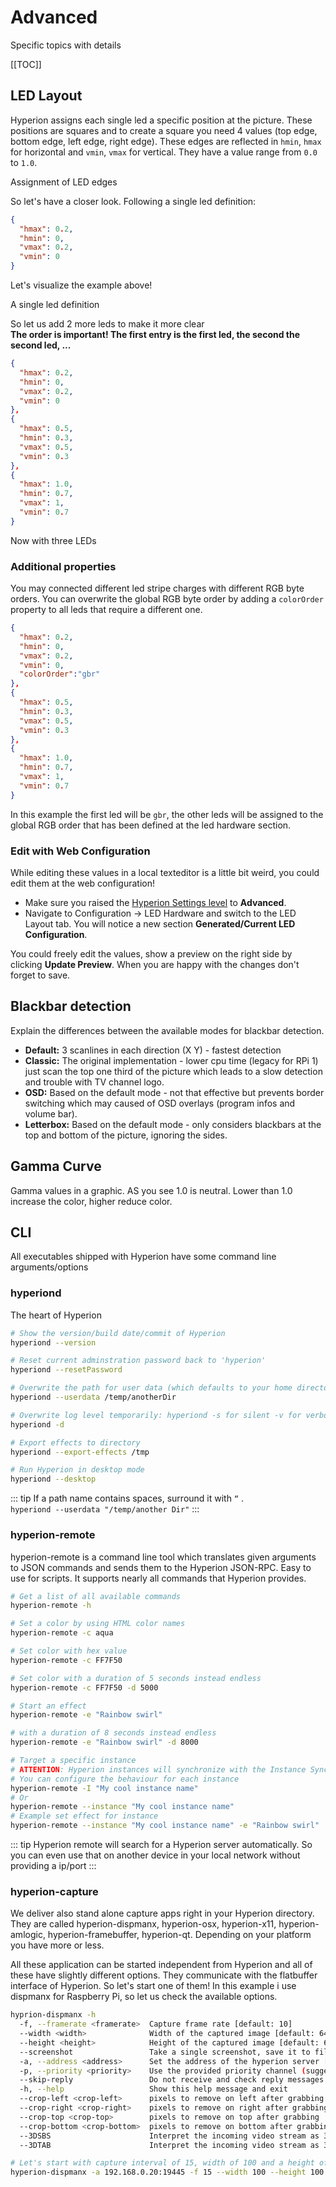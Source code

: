 # Advanced
Specific topics with details

[[TOC]]

## LED Layout
Hyperion assigns each single led a specific position at the picture. These positions are squares and to create a square you need 4 values (top edge, bottom edge, left edge, right edge). These edges are reflected in `hmin`, `hmax` for horizontal and `vmin`, `vmax` for vertical. They have a value range from `0.0` to `1.0`.

<ImageWrap src="/images/en/user_ledlayout.jpg" alt="Hyperion Led Layout">
Assignment of LED edges

</ImageWrap>

So let's have a closer look. Following a single led definition:
``` json
{
  "hmax": 0.2,
  "hmin": 0,
  "vmax": 0.2,
  "vmin": 0
}
```
Let's visualize the example above!

<ImageWrap src="/images/en/user_ledlayout1.jpg" alt="Hyperion Led Layout">
A single led definition

</ImageWrap>

So let us add 2 more leds to make it more clear \
**The order is important! The first entry is the first led, the second the second led, ...**
``` json
{
  "hmax": 0.2,
  "hmin": 0,
  "vmax": 0.2,
  "vmin": 0
},
{
  "hmax": 0.5,
  "hmin": 0.3,
  "vmax": 0.5,
  "vmin": 0.3
},
{
  "hmax": 1.0,
  "hmin": 0.7,
  "vmax": 1,
  "vmin": 0.7
}
```
<ImageWrap src="/images/en/user_ledlayout2.jpg" alt="Hyperion Led Layout">
Now with three LEDs

</ImageWrap>

### Additional properties
You may connected different led stripe charges with different RGB byte orders. You can overwrite the global RGB byte order by adding a `colorOrder` property to all leds that require a different one.
``` json
{
  "hmax": 0.2,
  "hmin": 0,
  "vmax": 0.2,
  "vmin": 0,
  "colorOrder":"gbr"
},
{
  "hmax": 0.5,
  "hmin": 0.3,
  "vmax": 0.5,
  "vmin": 0.3
},
{
  "hmax": 1.0,
  "hmin": 0.7,
  "vmax": 1,
  "vmin": 0.7
}
```
In this example the first led will be `gbr`, the other leds will be assigned to the global RGB order that has been defined at the led hardware section.

### Edit with Web Configuration
While editing these values in a local texteditor is a little bit weird, you could edit them at the web configuration!
  - Make sure you raised the [Hyperion Settings level](../Configuration.md#settings-level) to **Advanced**.
  - Navigate to Configuration -> LED Hardware and switch to the LED Layout tab. You will notice a new section **Generated/Current LED Configuration**.

<ImageWrap src="/images/en/user_ledlayout3.jpg" alt="Hyperion Led Layout" />

You could freely edit the values, show a preview on the right side by clicking **Update Preview**. When you are happy with the changes don't forget to save.

## Blackbar detection
Explain the differences between the available modes for blackbar detection.

  * **Default:** 3 scanlines in each direction (X Y) - fastest detection
  * **Classic:** The original implementation - lower cpu time (legacy for RPi 1) just scan the top one third of the picture which leads to a  slow detection and trouble with TV channel logo.
  * **OSD:** Based on the default mode - not that effective but prevents border switching which may caused of OSD overlays (program infos and volume bar).
  * **Letterbox:** Based on the default mode - only considers blackbars at the top and bottom of the picture, ignoring the sides.

<ImageWrap src="/images/en/user_bbmodes.jpg" alt="Hyperion Blackbar detection modes" />

## Gamma Curve
Gamma values in a graphic. AS you see 1.0 is neutral. Lower than 1.0 increase the color, higher reduce color.

<ImageWrap src="/images/en/user_gammacurve.png" alt="Hyperion Gamma Curve" />


## CLI
All executables shipped with Hyperion have some command line arguments/options

### hyperiond
The heart of Hyperion
``` sh
# Show the version/build date/commit of Hyperion 
hyperiond --version

# Reset current adminstration password back to 'hyperion'
hyperiond --resetPassword

# Overwrite the path for user data (which defaults to your home directory)
hyperiond --userdata /temp/anotherDir

# Overwrite log level temporarily: hyperiond -s for silent -v for verbose and -d for debug
hyperiond -d

# Export effects to directory
hyperiond --export-effects /tmp

# Run Hyperion in desktop mode
hyperiond --desktop
```

::: tip
If a path name contains spaces, surround it with `“` . \
`hyperiond --userdata "/temp/another Dir"`
:::

### hyperion-remote
hyperion-remote is a command line tool which translates given arguments to JSON commands and sends them to the Hyperion JSON-RPC. Easy to use for scripts. It supports nearly all commands that Hyperion provides.

``` sh
# Get a list of all available commands
hyperion-remote -h

# Set a color by using HTML color names
hyperion-remote -c aqua

# Set color with hex value
hyperion-remote -c FF7F50

# Set color with a duration of 5 seconds instead endless 
hyperion-remote -c FF7F50 -d 5000

# Start an effect
hyperion-remote -e "Rainbow swirl"

# with a duration of 8 seconds instead endless
hyperion-remote -e "Rainbow swirl" -d 8000

# Target a specific instance
# ATTENTION: Hyperion instances will synchronize with the Instance Syncing feature by default
# You can configure the behaviour for each instance
hyperion-remote -I "My cool instance name"
# Or
hyperion-remote --instance "My cool instance name"
# Example set effect for instance
hyperion-remote --instance "My cool instance name" -e "Rainbow swirl"
```

::: tip
Hyperion remote will search for a Hyperion server automatically. So you can even use that on another device in your local network without providing a ip/port
:::

### hyperion-capture
 We deliver also stand alone capture apps right in your Hyperion directory. They are called hyperion-dispmanx, hyperion-osx, hyperion-x11, hyperion-amlogic, hyperion-framebuffer, hyperion-qt. Depending on your platform you have more or less.

All these application can be started independent from Hyperion and all of these have slightly different options. They communicate with the flatbuffer interface of Hyperion. So let's start one of them! In this example i use dispmanx for Raspberry Pi, so let us check the available options.

``` sh
hyprion-dispmanx -h
  -f, --framerate <framerate>  Capture frame rate [default: 10]
  --width <width>              Width of the captured image [default: 64]
  --height <height>            Height of the captured image [default: 64]
  --screenshot                 Take a single screenshot, save it to file and quit
  -a, --address <address>      Set the address of the hyperion server [default: 127.0.0.1:19445]
  -p, --priority <priority>    Use the provided priority channel (suggested 100-199) [default: 150]
  --skip-reply                 Do not receive and check reply messages from Hyperion
  -h, --help                   Show this help message and exit
  --crop-left <crop-left>      pixels to remove on left after grabbing
  --crop-right <crop-right>    pixels to remove on right after grabbing
  --crop-top <crop-top>        pixels to remove on top after grabbing
  --crop-bottom <crop-bottom>  pixels to remove on bottom after grabbing
  --3DSBS                      Interpret the incoming video stream as 3D side-by-side
  --3DTAB                      Interpret the incoming video stream as 3D top-and-bottom

# Let's start with capture interval of 15, width of 100 and a height of 100
hyperion-dispmanx -a 192.168.0.20:19445 -f 15 --width 100 --height 100
```
